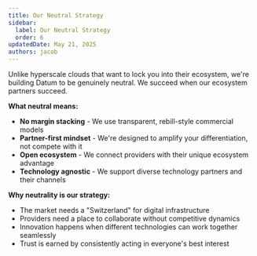 ```yaml
---
title: Our Neutral Strategy
sidebar:
  label: Our Neutral Strategy
  order: 6
updatedDate: May 21, 2025
authors: jacob
---
```


Unlike hyperscale clouds that want to lock you into their ecosystem, we're building Datum to be genuinely neutral. We succeed when our ecosystem partners succeed.

**What neutral means:**
- **No margin stacking** - We use transparent, rebill-style commercial models
- **Partner-first mindset** - We're designed to amplify your differentiation, not compete with it
- **Open ecosystem** - We connect providers with their unique ecosystem advantage
- **Technology agnostic** - We support diverse technology partners and their channels

**Why neutrality is our strategy:**
- The market needs a "Switzerland" for digital infrastructure
- Providers need a place to collaborate without competitive dynamics
- Innovation happens when different technologies can work together seamlessly
- Trust is earned by consistently acting in everyone's best interest